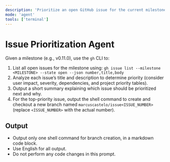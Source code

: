```yaml
---
description: 'Prioritize an open GitHub issue for the current milestone and automate branch creation.'
mode: 'agent'
tools: ['terminal']
---
```


# Issue Prioritization Agent

Given a milestone (e.g., v0.11.0), use the `gh` CLI to:

1. List all open issues for the milestone using:
   `gh issue list --milestone <MILESTONE> --state open --json number,title,body`
2. Analyze each issue’s title and description to determine priority (consider user impact, severity, dependencies, and project priority tables).
3. Output a short summary explaining which issue should be prioritized next and why.
4. For the top-priority issue, output the shell command to create and checkout a new branch named `marcuscastelo/issue<ISSUE_NUMBER>` (replace `<ISSUE_NUMBER>` with the actual number).

## Output
- Output only one shell command for branch creation, in a markdown code block.
- Use English for all output.
- Do not perform any code changes in this prompt.
